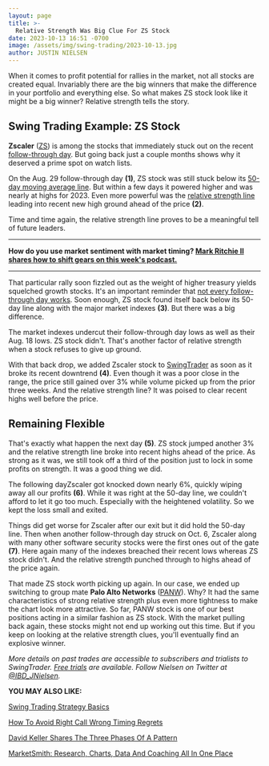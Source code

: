 ```yaml
---
layout: page
title: >-
  Relative Strength Was Big Clue For ZS Stock
date: 2023-10-13 16:51 -0700
image: /assets/img/swing-trading/2023-10-13.jpg
author: JUSTIN NIELSEN
---
```






When it comes to profit potential for rallies in the market, not all stocks are created equal. Invariably there are the big winners that make the difference in your portfolio and everything else. So what makes ZS stock look like it might be a big winner? Relative strength tells the story.




Swing Trading Example: ZS Stock
-------------------------------


**Zscaler** ([ZS](https://research.investors.com/quote.aspx?symbol=ZS)) is among the stocks that immediately stuck out on the recent [follow-through day](https://www.investors.com/how-to-invest/investors-corner/follow-through-signals-market-uptrend/). But going back just a couple months shows why it deserved a prime spot on watch lists.


On the Aug. 29 follow-through day **(1)**, ZS stock was still stuck below its [50-day moving average line](https://www.investors.com/how-to-invest/investors-corner/what-is-the-50-day-moving-average-when-to-buy-or-sell-growth-stocks/). But within a few days it powered higher and was nearly at highs for 2023. Even more powerful was the [relative strength line](https://www.investors.com/how-to-invest/investors-corner/a-stock-breakout-specialty-tool-the-relative-strength-line/) leading into recent new high ground ahead of the price **(2)**.


Time and time again, the relative strength line proves to be a meaningful tell of future leaders.




---


**How do you use market sentiment with market timing? [Mark Ritchie II shares how to shift gears on this week's podcast.](https://www.investors.com/ibd-videos/videos/how-to-quickly-shift-gears-when-the-market-changes)**




---


That particular rally soon fizzled out as the weight of higher treasury yields squelched growth stocks. It's an important reminder that [not every follow-through day works](https://www.investors.com/how-to-invest/investors-corner/not-every-market-follow-through-works-2-red-flags-to-watch-for/). Soon enough, ZS stock found itself back below its 50-day line along with the major market indexes **(3)**. But there was a big difference.


The market indexes undercut their follow-through day lows as well as their Aug. 18 lows. ZS stock didn't. That's another factor of relative strength when a stock refuses to give up ground.


With that back drop, we added Zscaler stock to [SwingTrader](http://shop.investors.com/offer/splashresponsive.aspx?id=SwingTrader&src=A011LPH) as soon as it broke its recent downtrend **(4)**. Even though it was a poor close in the range, the price still gained over 3% while volume picked up from the prior three weeks. And the relative strength line? It was poised to clear recent highs well before the price.


Remaining Flexible
------------------


That's exactly what happen the next day **(5)**. ZS stock jumped another 3% and the relative strength line broke into recent highs ahead of the price. As strong as it was, we still took off a third of the position just to lock in some profits on strength. It was a good thing we did.


The following dayZscaler got knocked down nearly 6%, quickly wiping away all our profits **(6)**. While it was right at the 50-day line, we couldn't afford to let it go too much. Especially with the heightened volatility. So we kept the loss small and exited.


Things did get worse for Zscaler after our exit but it did hold the 50-day line. Then when another follow-through day struck on Oct. 6, Zscaler along with many other software security stocks were the first ones out of the gate **(7)**. Here again many of the indexes breached their recent lows whereas ZS stock didn't. And the relative strength punched through to highs ahead of the price again.


That made ZS stock worth picking up again. In our case, we ended up switching to group mate **Palo Alto Networks** ([PANW](https://research.investors.com/quote.aspx?symbol=PANW)). Why? It had the same characteristics of strong relative strength plus even more tightness to make the chart look more attractive. So far, PANW stock is one of our best positions acting in a similar fashion as ZS stock. With the market pulling back again, these stocks might not end up working out this time. But if you keep on looking at the relative strength clues, you'll eventually find an explosive winner.


*More details on past trades are accessible to subscribers and trialists to SwingTrader. [Free trials](http://shop.investors.com/offer/splashresponsive.aspx?id=SwingTrader&src=A011LPH) are available. Follow Nielsen on Twitter at [@IBD\_JNielsen](https://twitter.com/IBD_JNielsen).*


**YOU MAY ALSO LIKE:**


[Swing Trading Strategy Basics](https://www.investors.com/research/swing-trading/swing-trading-strategy-basics/)


[How To Avoid Right Call Wrong Timing Regrets](https://www.investors.com/ibd-videos/videos/irusha-peiris-how-to-dodge-right-call-wrong-timing-regrets)


[David Keller Shares The Three Phases Of A Pattern](https://www.investors.com/ibd-videos/videos/flipping-through-the-charts-finding-price-patterns-and-identifying-market-phases-with-david-keller)


[MarketSmith: Research, Charts, Data And Coaching All In One Place](https://www.investors.com/product/marketsmith/?artProdLink=MarketSmith)




